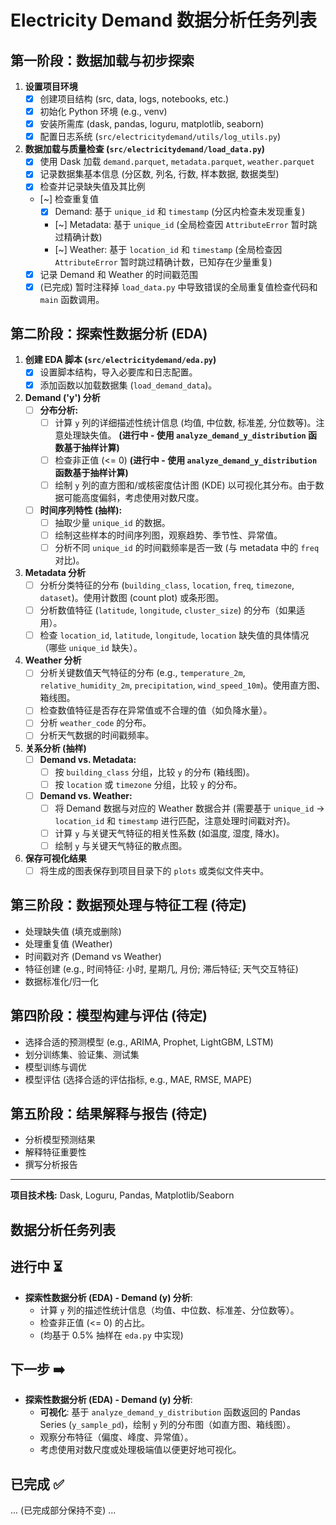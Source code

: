 # Electricity Demand 数据分析任务列表

## 第一阶段：数据加载与初步探索

1.  **设置项目环境**
    *   [x] 创建项目结构 (src, data, logs, notebooks, etc.)
    *   [x] 初始化 Python 环境 (e.g., venv)
    *   [x] 安装所需库 (dask, pandas, loguru, matplotlib, seaborn)
    *   [x] 配置日志系统 (`src/electricitydemand/utils/log_utils.py`)

2.  **数据加载与质量检查 (`src/electricitydemand/load_data.py`)**
    *   [x] 使用 Dask 加载 `demand.parquet`, `metadata.parquet`, `weather.parquet`
    *   [x] 记录数据集基本信息 (分区数, 列名, 行数, 样本数据, 数据类型)
    *   [x] 检查并记录缺失值及其比例
    *   [~] 检查重复值
        *   [x] Demand: 基于 `unique_id` 和 `timestamp` (分区内检查未发现重复)
        *   [~] Metadata: 基于 `unique_id` (全局检查因 `AttributeError` 暂时跳过精确计数)
        *   [~] Weather: 基于 `location_id` 和 `timestamp` (全局检查因 `AttributeError` 暂时跳过精确计数，已知存在少量重复)
    *   [x] 记录 Demand 和 Weather 的时间戳范围
    *   [x] (已完成) 暂时注释掉 `load_data.py` 中导致错误的全局重复值检查代码和 `main` 函数调用。

## 第二阶段：探索性数据分析 (EDA)

1.  **创建 EDA 脚本 (`src/electricitydemand/eda.py`)**
    *   [x] 设置脚本结构，导入必要库和日志配置。
    *   [x] 添加函数以加载数据集 (`load_demand_data`)。

2.  **Demand ('y') 分析**
    *   [ ] **分布分析:**
        *   [ ] 计算 `y` 列的详细描述性统计信息 (均值, 中位数, 标准差, 分位数等)。注意处理缺失值。 **(进行中 - 使用 `analyze_demand_y_distribution` 函数基于抽样计算)**
        *   [ ] 检查非正值 (<= 0) **(进行中 - 使用 `analyze_demand_y_distribution` 函数基于抽样计算)**
        *   [ ] 绘制 `y` 列的直方图和/或核密度估计图 (KDE) 以可视化其分布。由于数据可能高度偏斜，考虑使用对数尺度。
    *   [ ] **时间序列特性 (抽样):**
        *   [ ] 抽取少量 `unique_id` 的数据。
        *   [ ] 绘制这些样本的时间序列图，观察趋势、季节性、异常值。
        *   [ ] 分析不同 `unique_id` 的时间戳频率是否一致 (与 metadata 中的 `freq` 对比)。

3.  **Metadata 分析**
    *   [ ] 分析分类特征的分布 (`building_class`, `location`, `freq`, `timezone`, `dataset`)。使用计数图 (count plot) 或条形图。
    *   [ ] 分析数值特征 (`latitude`, `longitude`, `cluster_size`) 的分布（如果适用）。
    *   [ ] 检查 `location_id`, `latitude`, `longitude`, `location` 缺失值的具体情况（哪些 `unique_id` 缺失）。

4.  **Weather 分析**
    *   [ ] 分析关键数值天气特征的分布 (e.g., `temperature_2m`, `relative_humidity_2m`, `precipitation`, `wind_speed_10m`)。使用直方图、箱线图。
    *   [ ] 检查数值特征是否存在异常值或不合理的值（如负降水量）。
    *   [ ] 分析 `weather_code` 的分布。
    *   [ ] 分析天气数据的时间戳频率。

5.  **关系分析 (抽样)**
    *   [ ] **Demand vs. Metadata:**
        *   [ ] 按 `building_class` 分组，比较 `y` 的分布 (箱线图)。
        *   [ ] 按 `location` 或 `timezone` 分组，比较 `y` 的分布。
    *   [ ] **Demand vs. Weather:**
        *   [ ] 将 Demand 数据与对应的 Weather 数据合并 (需要基于 `unique_id` -> `location_id` 和 `timestamp` 进行匹配，注意处理时间戳对齐)。
        *   [ ] 计算 `y` 与关键天气特征的相关性系数 (如温度, 湿度, 降水)。
        *   [ ] 绘制 `y` 与关键天气特征的散点图。

6.  **保存可视化结果**
    *   [ ] 将生成的图表保存到项目目录下的 `plots` 或类似文件夹中。

## 第三阶段：数据预处理与特征工程 (待定)

*   处理缺失值 (填充或删除)
*   处理重复值 (Weather)
*   时间戳对齐 (Demand vs Weather)
*   特征创建 (e.g., 时间特征: 小时, 星期几, 月份; 滞后特征; 天气交互特征)
*   数据标准化/归一化

## 第四阶段：模型构建与评估 (待定)

*   选择合适的预测模型 (e.g., ARIMA, Prophet, LightGBM, LSTM)
*   划分训练集、验证集、测试集
*   模型训练与调优
*   模型评估 (选择合适的评估指标, e.g., MAE, RMSE, MAPE)

## 第五阶段：结果解释与报告 (待定)

*   分析模型预测结果
*   解释特征重要性
*   撰写分析报告

---
**项目技术栈:** Dask, Loguru, Pandas, Matplotlib/Seaborn

## 数据分析任务列表

## 进行中 ⏳

*   **探索性数据分析 (EDA) - Demand (y) 分析**:
    *   计算 `y` 列的描述性统计信息（均值、中位数、标准差、分位数等）。
    *   检查非正值 (<= 0) 的占比。
    *   (均基于 0.5% 抽样在 `eda.py` 中实现)

## 下一步 ➡️

*   **探索性数据分析 (EDA) - Demand (y) 分析**:
    *   **可视化**: 基于 `analyze_demand_y_distribution` 函数返回的 Pandas Series (`y_sample_pd`)，绘制 `y` 列的分布图（如直方图、箱线图）。
    *   观察分布特征（偏度、峰度、异常值）。
    *   考虑使用对数尺度或处理极端值以便更好地可视化。

## 已完成 ✅
... (已完成部分保持不变) ...